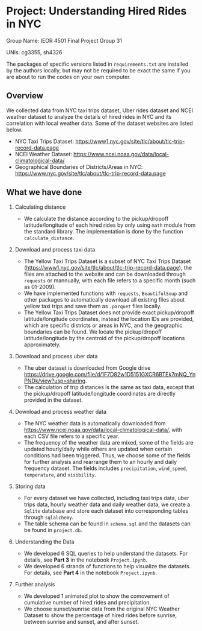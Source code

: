 # Project: Understanding Hired Rides in NYC

Group Name: IEOR 4501 Final Project Group 31

UNIs: cg3355, sh4326

The packages of specific versions listed in `requirements.txt` are installed by the authors locally, but may not be required to be exact the same if you are about to run the codes on your own computer.

## Overview

We collected data from NYC taxi trips dataset, Uber rides dataset and NCEI weather dataset to analyze the details of hired rides in NYC and its correlation with local weather data. Some of the dataset websites are listed below.

- NYC Taxi Trips Dataset: https://www1.nyc.gov/site/tlc/about/tlc-trip-record-data.page
- NCEI Weather Dataset: https://www.ncei.noaa.gov/data/local-climatological-data/
- Geographical Boundaries of Districts/Areas in NYC: https://www.nyc.gov/site/tlc/about/tlc-trip-record-data.page

## What we have done

1. Calculating distance
    - We calculate the distance according to the pickup/dropoff latitude/longitude of each hired rides by only using `math` module from the standard library. The implementation is done by the function `calculate_distance`.

2. Download and process taxi data
    - The Yellow Taxi Trips Dataset is a subset of NYC Taxi Trips Dataset (https://www1.nyc.gov/site/tlc/about/tlc-trip-record-data.page), the files are attached to the website and can be downloaded through `requests` or mannually, with each file refers to a specific month (such as 01-2009).
    - We have implemented functions with `requests`, `BeautifulSoup` and other packages to automatically download all existing files about yellow taxi trips and save them as `.parquet` files locally.
    - The Yellow Taxi Trips Dataset does not provide exact pickup/dropoff latitude/longitude coordinates, instead the location IDs are provided, which are specific districts or areas in NYC, and the geographic boundaries can be found. We locate the pickup/dropoff latitude/longitude by the centroid of the pickup/dropoff locations approximately.

3. Download and process uber data
    - The uber dataset is downloaded from Google drive https://drive.google.com/file/d/1F7D82w1D5151GXCR6BTEk7mNQ_YnPNDk/view?usp=sharing.
    - The calculation of trip distances is the same as taxi data, except that the pickup/dropoff latitude/longitude coordinates are directly provided in the dataset.

4. Download and process weather data
    - The NYC weather data is automatically downloaded from https://www.ncei.noaa.gov/data/local-climatological-data/, with each CSV file refers to a specific year.
    - The frequency of the weather data are mixed, some of the fields are updated hourly/daily while others are updated when certain conditions had been triggered. Thus, we choose some of the fields for further analysis and rearrange them to an hourly and daily frequency dataset. The fields includes `precipitation`, `wind_speed`, `temperature`, and `visibility`.

5. Storing data
    - For every dataset we have collected, including taxi trips data, uber trips data, hourly weather data and daily weather data, we create a `Sqlite` database and store each dataset into corresponding tables through `sqlalchemy`.
    - The table schema can be found in `schema.sql` and the datasets can be found in `project.db`.

6. Understanding the Data
    - We developed 6 SQL queries to help understand the datasets. For details, see **Part 3** in the notebook `Project.ipynb`.
    - We developed 6 strands of functions to help visualize the datasets. For details, see **Part 4** in the notebook `Project.ipynb`.

7. Further analysis
    - We developed 1 animated plot to show the comovement of cumulative number of hired rides and precipitation.
    - We choose sunset/sunrise data from the original NYC Weather Dataset to show the percentage of hired rides before sunrise, between sunrise and sunset, and after sunset.
